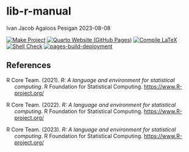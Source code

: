 lib-r-manual
================
Ivan Jacob Agaloos Pesigan
2023-08-08

<!-- README.md is generated from .setup/readme/README.Rmd. Please edit that file -->
<!-- badges: start -->

[![Make
Project](https://github.com/ijapesigan/lib-r-manual/actions/workflows/make.yml/badge.svg)](https://github.com/ijapesigan/lib-r-manual/actions/workflows/make.yml)
[![Quarto Website (GitHub
Pages)](https://github.com/ijapesigan/lib-r-manual/actions/workflows/quarto-gh-pages.yml/badge.svg)](https://github.com/ijapesigan/lib-r-manual/actions/workflows/quarto-gh-pages.yml)
[![Compile
LaTeX](https://github.com/ijapesigan/lib-r-manual/actions/workflows/latex.yml/badge.svg)](https://github.com/ijapesigan/lib-r-manual/actions/workflows/latex.yml)
[![Shell
Check](https://github.com/ijapesigan/lib-r-manual/actions/workflows/shellcheck.yml/badge.svg)](https://github.com/ijapesigan/lib-r-manual/actions/workflows/shellcheck.yml)
[![pages-build-deployment](https://github.com/ijapesigan/lib-r-manual/actions/workflows/pages/pages-build-deployment/badge.svg)](https://github.com/ijapesigan/lib-r-manual/actions/workflows/pages/pages-build-deployment)
<!-- badges: end -->

## References

<div id="refs" class="references csl-bib-body hanging-indent"
line-spacing="2">

<div id="ref-RCoreTeam-2021" class="csl-entry">

R Core Team. (2021). *R: A language and environment for statistical
computing*. R Foundation for Statistical Computing.
<https://www.R-project.org/>

</div>

<div id="ref-RCoreTeam-2022" class="csl-entry">

R Core Team. (2022). *R: A language and environment for statistical
computing*. R Foundation for Statistical Computing.
<https://www.R-project.org/>

</div>

<div id="ref-RCoreTeam-2023" class="csl-entry">

R Core Team. (2023). *R: A language and environment for statistical
computing*. R Foundation for Statistical Computing.
<https://www.R-project.org/>

</div>

</div>
